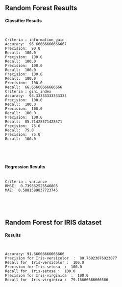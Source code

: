 
## Random Forest Results

#### Classifier Results

<pre>
<code>

Criteria : information_gain
Accuracy:  96.66666666666667
Precision:  90.0
Recall:  100.0
Precision:  100.0
Recall:  100.0
Precision:  100.0
Recall:  100.0
Precision:  100.0
Recall:  100.0
Precision:  100.0
Recall:  66.66666666666666  
Criteria : gini_index
Accuracy:  93.33333333333333
Precision:  100.0
Recall:  100.0
Precision:  100.0
Recall:  100.0
Precision:  100.0
Recall:  85.71428571428571
Precision:  75.0
Recall:  75.0
Precision:  75.0
Recall:  100.0

</pre>
</code>

#### Regression Results

<pre>
<code>
Criteria : variance
RMSE:  0.739362525546805
MAE:  0.5881589837723745

</pre>
</code>

## Random Forest for IRIS dataset

#### Results

<pre>
<code>

Accuracy: 91.66666666666666
Precision for Iris-versicolor  :  80.76923076923077
Recall for  Iris-versicolor :  100.0
Precision for Iris-setosa  :  100.0
Recall for  Iris-setosa :  100.0
Precision for Iris-virginica  :  100.0
Recall for  Iris-virginica :  79.16666666666666
</pre>
</code>

